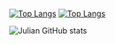 [![Top Langs](https://github-readme-stats.vercel.app/api/top-langs/?username=JulianAlves006&layout=demo&theme=algolia&langs_count=7)](https://github.com/anuraghazra/github-readme-stats)                        [![Top Langs](https://github-readme-stats.vercel.app/api/top-langs/?username=JulianAlves006&layout=compact&theme=algolia&langs_count=10)](https://github.com/anuraghazra/github-readme-stats)

![Julian GitHub stats](https://github-readme-stats.vercel.app/api?username=JulianAlves006&show_icons=true&theme=algolia)
